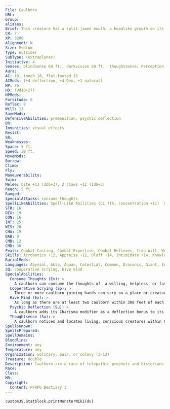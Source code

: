 ```yaml
---
File: Caulborn
URL: 
Group: 
aliases: 
Brief: This creature has a split-jawed mouth, a hoodlike growth on its head, and two hideously elongated fingers on each hand.
CR: 7
XP: 3200
Alignment: N
Size: Medium
Type: outsider
SubType: (extraplanar)
Initiative: 4
Senses: blindsense 60 ft., darkvision 60 ft., thoughtsense; Perception +15
Aura: 
AC: 19, touch 18, flat-footed 15
ACMods: (+4 deflection, +4 Dex, +1 natural)
HP: 76
HD: (9d10+27)
HPMods: 
Fortitude: 6
Reflex: 8
Will: 13
SaveMods: 
DefensiveAbilities: premonition, psychic deflection
DR: 
Immunities: visual effects
Resist: 
SR: 
Weaknesses: 
Space: 5 ft.
Speed: 30 ft.
MoveMods: 
Burrow: 
Climb: 
Fly: 
Maneuverability: 
Swim: 
Melee: bite +13 (2d6+3), 2 claws +12 (1d6+3)
Reach: 5 ft.
Ranged: 
SpecialAttacks: consume thoughts
SpellLikeAbilities: Spell-Like Abilities (CL 7th; concentration +11)  Constant-detect magic, detect thoughts (DC 16), read magic  3/day-charm monster (DC 18), daze monster (DC 16), hold monster (DC 19), hypnotic pattern (DC 16), vampiric touch (DC 17)  1/week-plane shift (willing targets only)
STR: 16
DEX: 19
CON: 16
INT: 25
WIS: 20
CHA: 19
BAB: 9
CMB: 12
CMD: 30
Feats: Combat Casting, Combat Expertise, Combat Reflexes, Iron Will, Weapon Focus (bite)
Skills: Acrobatics +12, Appraise +12, Bluff +14, Intimidate +14, Knowledge (all) +14, Perception +15, Sense Motive +12, Stealth +11, Use Magic Device +9
RacialMods: 
Languages: Abyssal, Aklo, Aquan, Celestial, Common, Draconic, Giant, Infernal; telepathy 100 ft.
SQ: cooperative scrying, hive mind
SpecialAbilities:
  Consume Thoughts (Ex): >
    A caulborn can consume the thoughts of  a willing, helpless, or fascinated creature with a touch attack. If the target fails a DC 18 Will save, the caulborn can alter the victim's memory as if using modify memory. This process deals 1d4 points of Intelligence and Wisdom damage to the target. The save DC is Charisma-based.
  Cooperative Scrying (Sp): >
    Three or more caulborn joining hands can scry on a place or creature as if using the scrying spell (DC 20), but with no limit to the spell's duration so long as at least three of the caulborn involved continue to join hands and concentrate. This ability functions at CL 7th (or at the highest CL available to the most powerful caulborn in the group). The save DC is Charisma-based, adjusted by the modifier of the caulborn with the highest Charisma score.
  Hive Mind (Ex): >
    As long as there are at least two caulborn within 300 feet of each other, if one caulborn in the group is aware of a particular danger, they all are. No caulborn in a group is considered flanked or flat-footed unless all of them are.
  Psychic Deflection (Su): >
    A caulborn adds its Charisma modifier as a deflection bonus to its AC. The caulborn loses this bonus when unconscious.
  Thoughtsense (Su): >
    A caulborn notices and locates living, conscious creatures within 60 feet, just as if it possessed the blindsight ability. Spells such as nondetection or mind blank make an affected creature undetectable by this sense.
SpellsKnown: 
SpellsPrepared: 
SpellDomains: 
Bloodline: 
Environment: any
Temperature: any
Organization: solitary, pair, or colony (3-12)
Treasure: double
Description: Caulborn are a race of telepathic prophets and historians who subsist on the psychic energy of others. They wander the planes in search of new facts and concepts to add to the pulsating brain-sacks that serve as their collective memories. When a band of caulborn find a particularly interesting site, they settle down to dwell there for many years until they feel that they have learned all there is to know about the location.  A caulborn is literally a creature of the mind. Its body is self-sustaining, and it exists solely to record and catalogue new thoughts. While they are not evil, caulborn have little interest in alliances or friendship with other races.
Race: 
Class: 
MR: 
Copyright:
  Content: PFRPG Bestiary 3
---
```

```dataviewjs
customJS.Statblock.printMonsterWiki(dv)
```
